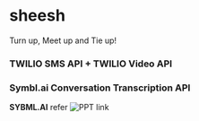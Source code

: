 # sheesh
Turn up, Meet up and Tie up!

### TWILIO SMS API + TWILIO Video API 
### Symbl.ai Conversation Transcription API 
**SYBML.AI** refer ![PPT link](https://docs.google.com/presentation/d/1Ty25hI2JBFicuzrED3ybK6Cc0OjDS2Is1stUuiLXA_Q/edit#slide=id.g12494bac7f0_0_9)
